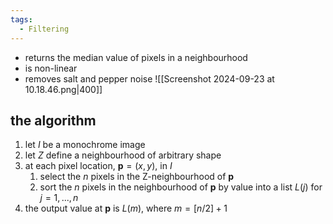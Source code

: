 ```yaml
---
tags:
  - Filtering
---
```

- returns the median value of pixels in a neighbourhood
- is non-linear
- removes salt and pepper noise
![[Screenshot 2024-09-23 at 10.18.46.png|400]]
## the algorithm
1. let $I$ be a monochrome image
2. let $Z$ define a neighbourhood of arbitrary shape
3. at each pixel location, $\boldsymbol{p}=(x,y)$, in $I$ 
	1. select the $n$ pixels in the Z-neighbourhood of $\boldsymbol{p}$ 
	2. sort the $n$ pixels in the neighbourhood of $\boldsymbol{p}$ by value into a list $L(j)$ for $j=1,...,n$
4. the output value at $\boldsymbol{p}$ is $L(m)$, where $m=[n/2]+1$
